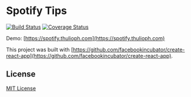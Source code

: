 # Spotify Tips

[![Build Status](https://travis-ci.org/thulioph/spotify-tips.svg?branch=tests)](https://travis-ci.org/thulioph/spotify-tips) [![Coverage Status](https://coveralls.io/repos/github/thulioph/spotify-tips/badge.svg?branch=tests)](https://coveralls.io/github/thulioph/spotify-tips?branch=tests)

Demo: [https://spotify.thulioph.com](https://spotify.thulioph.com)

This project was built with [https://github.com/facebookincubator/create-react-app](https://github.com/facebookincubator/create-react-app).

## License

[MIT License](http://thulioph.mit-license.org/)